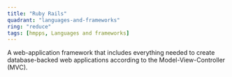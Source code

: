 ```yaml
---
title: "Ruby Rails"
quadrant: "languages-and-frameworks"
ring: "reduce"
tags: [hmpps, Languages and frameworks]
---
```


A web-application framework that includes everything needed to create database-backed web applications according to the Model-View-Controller (MVC).
